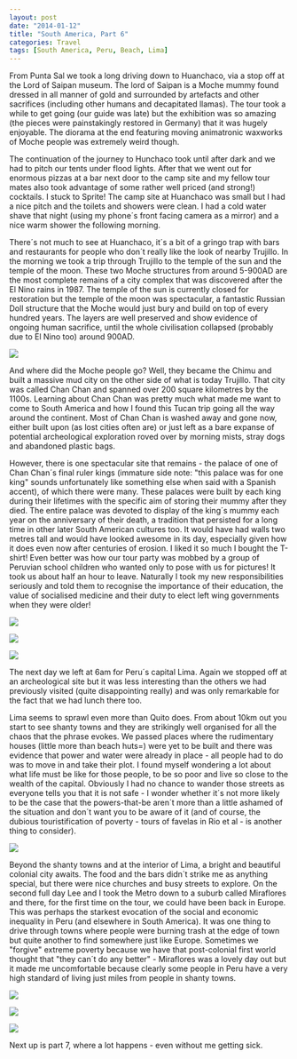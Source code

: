 ```yaml
---
layout: post
date: "2014-01-12"
title: "South America, Part 6"
categories: Travel
tags: [South America, Peru, Beach, Lima]
---
```


From Punta Sal we took a long driving down to Huanchaco, via a stop off at the Lord of Saipan museum. The lord of Saipan is a Moche mummy found dressed in all manner of gold and surrounded by artefacts and other sacrifices (including other humans and decapitated llamas). The tour took a while to get going (our guide was late) but the exhibition was so amazing (the pieces were painstakingly restored in Germany) that it was hugely enjoyable. The diorama at the end featuring moving animatronic waxworks of Moche people was extremely weird though.

The continuation of the journey to Hunchaco took until after dark and we had to pitch our tents under flood lights. After that we went out for enormous pizzas at a bar next door to the camp site and my fellow tour mates also took advantage of some rather well priced (and strong!) cocktails. I stuck to Sprite! The camp site at Huanchaco was small but I had a nice pitch and the toilets and showers were clean. I had a cold water shave that night (using my phone´s front facing camera as a mirror) and a nice warm shower the following morning.

There´s not much to see at Huanchaco, it´s a bit of a gringo trap with bars and restaurants for people who don´t really like the look of nearby Trujillo. In the morning we took a trip through Trujillo to the temple of the sun and the temple of the moon. These two Moche structures from around 5-900AD are the most complete remains of a city complex that was discovered after the El Nino rains in 1987. The temple of the sun is currently closed for restoration but the temple of the moon was spectacular, a fantastic Russian Doll structure that the Moche would just bury and build on top of every hundred years. The layers are well preserved and show evidence of ongoing human sacrifice, until the whole civilisation collapsed (probably due to El Nino too) around 900AD.

![](/assets/images/south_america/part_6/01.jpg)

And where did the Moche people go? Well, they became the Chimu and built a massive mud city on the other side of what is today Trujillo. That city was called Chan Chan and spanned over 200 square kilometres by the 1100s. Learning about Chan Chan was pretty much what made me want to come to South America and how I found this Tucan trip going all the way around the continent. Most of Chan Chan is washed away and gone now, either built upon (as lost cities often are) or just left as a bare expanse of potential archeological exploration roved over by morning mists, stray dogs and abandoned plastic bags.

However, there is one spectacular site that remains - the palace of one of Chan Chan´s final ruler kings (immature side note: "this palace was for one king" sounds unfortunately like something else when said with a Spanish accent), of which there were many. These palaces were built by each king during their lifetimes with the specific aim of storing their mummy after they died. The entire palace was devoted to display of the king´s mummy each year on the anniversary of their death, a tradition that persisted for a long time in other later South American cultures too. It would have had walls two metres tall and would have looked awesome in its day, especially given how it does even now after centuries of erosion. I liked it so much I bought the T-shirt! Even better was how our tour party was mobbed by a group of Peruvian school children who wanted only to pose with us for pictures! It took us about half an hour to leave. Naturally I took my new responsibilities seriously and told them to recognise the importance of their education, the value of socialised medicine and their duty to elect left wing governments when they were older!

![](/assets/images/south_america/part_6/02.jpg)

![](/assets/images/south_america/part_6/03.jpg)

![](/assets/images/south_america/part_6/04.jpg)

The next day we left at 6am for Peru´s capital Lima. Again we stopped off at an archeological site but it was less interesting than the others we had previously visited (quite disappointing really) and was only remarkable for the fact that we had lunch there too.

Lima seems to sprawl even more than Quito does. From about 10km out you start to see shanty towns and they are strikingly well organised for all the chaos that the phrase evokes. We passed places where the rudimentary houses (little more than beach huts=) were yet to be built and there was evidence that power and water were already in place - all people had to do was to move in and take their plot. I found myself wondering a lot about what life must be like for those people, to be so poor and live so close to the wealth of the capital. Obviously I had no chance to wander those streets as everyone tells you that it is not safe - I wonder whether it´s not more likely to be the case that the powers-that-be aren´t more than a little ashamed of the situation and don´t want you to be aware of it (and of course, the dubious touristification of poverty - tours of favelas in Rio et al - is another thing to consider).

![](/assets/images/south_america/part_6/05.jpg)

Beyond the shanty towns and at the interior of Lima, a bright and beautiful colonial city awaits. The food and the bars didn´t strike me as anything special, but there were nice churches and busy streets to explore. On the second full day Lee and I took the Metro down to a suburb called Miraflores and there, for the first time on the tour, we could have been back in Europe. This was perhaps the starkest evocation of the social and economic inequality in Peru (and elsewhere in South America). It was one thing to drive through towns where people were burning trash at the edge of town but quite another to find somewhere just like Europe. Sometimes we "forgive" extreme poverty because we have that post-colonial first world thought that "they can´t do any better" - Miraflores was a lovely day out but it made me uncomfortable because clearly some people in Peru have a very high standard of living just miles from people in shanty towns.

![](/assets/images/south_america/part_6/06.jpg)

![](/assets/images/south_america/part_6/07.jpg)

![](/assets/images/south_america/part_6/08.jpg)

Next up is part 7, where a lot happens - even without me getting sick.


